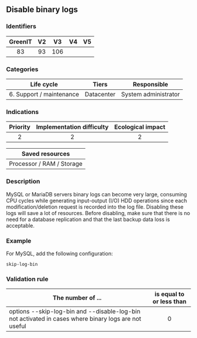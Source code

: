 ## Disable binary logs

### Identifiers

| GreenIT | V2  | V3  | V4  | V5  |
| :-----: | :-: | :-: | :-: | :-: |
|   83    | 93  | 106 |     |     |

### Categories

|        Life cycle        |   Tiers    |     Responsible      |
| :----------------------: | :--------: | :------------------: |
| 6. Support / maintenance | Datacenter | System administrator |

### Indications

| Priority | Implementation difficulty | Ecological impact |
| :------: | :-----------------------: | :---------------: |
|    2     |             2             |         2         |

|      Saved resources      |
| :-----------------------: |
| Processor / RAM / Storage |

### Description

MySQL or MariaDB servers binary logs can become very large, consuming CPU cycles while generating input-output (I/O) HDD operations since each modification/deletion request is recorded into the log file. Disabling these logs will save a lot of resources. Before disabling, make sure that there is no need for a database replication and that the last backup data loss is acceptable.

### Example

For MySQL, add the following configuration:

```
skip-log-bin
```

### Validation rule

| The number of ...                                                                                    | is equal to or less than |
| ---------------------------------------------------------------------------------------------------- | :----------------------: |
| options --skip-log-bin and --disable-log-bin not activated in cases where binary logs are not useful |            0             |

